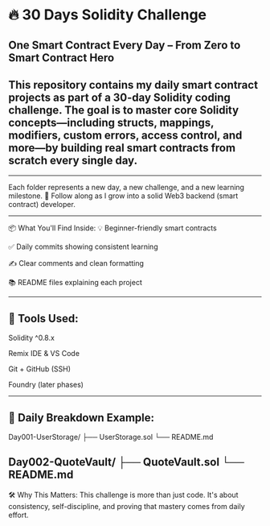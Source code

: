 # 🔥 30 Days Solidity Challenge

## One Smart Contract Every Day – From Zero to Smart Contract Hero

## This repository contains my daily smart contract projects as part of a 30-day Solidity coding challenge. The goal is to master core Solidity concepts—including structs, mappings, modifiers, custom errors, access control, and more—by building real smart contracts from scratch every single day.

---
Each folder represents a new day, a new challenge, and a new learning milestone. 💪
Follow along as I grow into a solid Web3 backend (smart contract) developer.

---

📦 What You'll Find Inside:
💡 Beginner-friendly smart contracts

✅ Daily commits showing consistent learning

✍ Clear comments and clean formatting

📚 README files explaining each project

---

## 🔧 Tools Used:

Solidity ^0.8.x

Remix IDE & VS Code

Git + GitHub (SSH)

Foundry (later phases)

---

## 📅 Daily Breakdown Example:

Day001-UserStorage/
├── UserStorage.sol
└── README.md

Day002-QuoteVault/
├── QuoteVault.sol
└── README.md
---

🛠 Why This Matters:
This challenge is more than just code. It's about consistency, self-discipline, and proving that mastery comes from daily effort.
